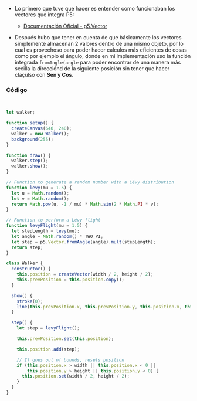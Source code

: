 - Lo primero que tuve que hacer es entender como funcionaban los vectores que integra P5:
  - [Documentación Oficial - p5.Vector](https://p5js.org/search/?term=vector)
 
- Después hubo que tener en cuenta de que básicamente los vectores simplemente almacenan 2 valores dentro de una mismo objeto, por lo cual es provechoso para poder hacer calculos más eficientes de cosas como por ejemplo el ángulo, donde en mi implementación uso la función integrada ``` fromAngle(angle ``` para poder encontrar de una manera más secilla la direcciónd de la siguiente posición sin tener que hacer claçulso con **Sen y Cos**.

### Código

```js


let walker;

function setup() {
  createCanvas(640, 240);
  walker = new Walker();
  background(255);
}

function draw() {
  walker.step();
  walker.show();
}

// Function to generate a random number with a Lévy distribution
function levy(mu = 1.5) {
  let u = Math.random();
  let v = Math.random();
  return Math.pow(u, -1 / mu) * Math.sin(2 * Math.PI * v);
}

// Function to perform a Lévy flight
function levyFlight(mu = 1.5) {
  let stepLength = levy(mu);
  let angle = Math.random() * TWO_PI;
  let step = p5.Vector.fromAngle(angle).mult(stepLength);
  return step;
}

class Walker {
  constructor() {
    this.position = createVector(width / 2, height / 2);
    this.prevPosition = this.position.copy();
  }

  show() {
    stroke(0);
    line(this.prevPosition.x, this.prevPosition.y, this.position.x, this.position.y);
  }

  step() {
    let step = levyFlight();

    this.prevPosition.set(this.position);

    this.position.add(step);

    // If goes out of bounds, resets position
    if (this.position.x > width || this.position.x < 0 || 
        this.position.y > height || this.position.y < 0) {
      this.position.set(width / 2, height / 2);
    }
  }
}


  ```
